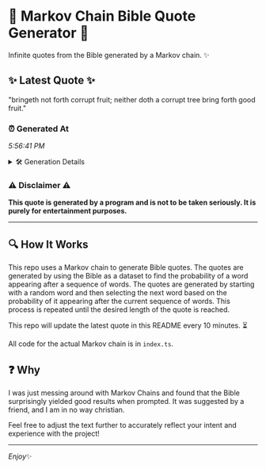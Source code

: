 # 📖 Markov Chain Bible Quote Generator 📖

Infinite quotes from the Bible generated by a Markov chain. ✨

## ✨ Latest Quote ✨
"bringeth not forth corrupt fruit; neither doth a corrupt tree bring forth good fruit."

### ⏰ Generated At
*5:56:41 PM*

<details>
    <summary>🛠️ Generation Details</summary>
    <p>
        <strong>🌱 Seed:</strong> bringeth<br>
        <strong>🔄 Iterations:</strong> 13<br>
        <strong>📜 Context History:</strong><br>[ bringeth ]: not<br>[ bringeth, not ]: forth<br>[ bringeth, not, forth ]: corrupt<br>[ bringeth, not, forth, corrupt ]: fruit;<br>[ bringeth, not, forth, corrupt, fruit; ]: neither<br>[ bringeth, not, forth, corrupt, fruit;, neither ]: doth<br>[ not, forth, corrupt, fruit;, neither, doth ]: a<br>[ forth, corrupt, fruit;, neither, doth, a ]: corrupt<br>[ corrupt, fruit;, neither, doth, a, corrupt ]: tree<br>[ fruit;, neither, doth, a, corrupt, tree ]: bring<br>[ neither, doth, a, corrupt, tree, bring ]: forth<br>[ doth, a, corrupt, tree, bring, forth ]: good<br>[ a, corrupt, tree, bring, forth, good ]: fruit.<br>
    </p>
</details>

### ⚠️ Disclaimer ⚠️
**This quote is generated by a program and is not to be taken seriously. It is purely for entertainment purposes.**

---

## 🔍 How It Works

This repo uses a Markov chain to generate Bible quotes. The quotes are generated by using the Bible as a dataset to find the probability of a word appearing after a sequence of words. The quotes are generated by starting with a random word and then selecting the next word based on the probability of it appearing after the current sequence of words. This process is repeated until the desired length of the quote is reached.

This repo will update the latest quote in this README every 10 minutes. ⏳

All code for the actual Markov chain is in `index.ts`.

## ❓ Why

I was just messing around with Markov Chains and found that the Bible surprisingly yielded good results when prompted. 
It was suggested by a friend, and I am in no way christian.

Feel free to adjust the text further to accurately reflect your intent and experience with the project!

---

*Enjoy*✨
